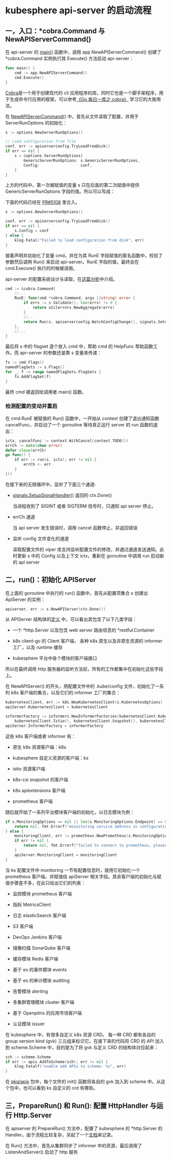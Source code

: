 # kubesphere api-server 的启动流程

## 一，入口：*cobra.Command 与 NewAPIServerCommand()

在 api-server 的 [main()](../cmd/ks-apiserver/apiserver.go) 函数中，调用 app.NewAPIServerCommand() 创建了 *cobra.Command 实例执行其 Execute() 方法启动 api-server：

```go
func main() {
	cmd := app.NewAPIServerCommand()
	cmd.Execute()
}
```

[Cobra](https://github.com/spf13/cobra)是一个用于创建现代的 cli 应用程序的库。同时它也是一个脚手架程序，用于生成命令行应用的框架。可以参考[《Go 每日一库之 cobra》](https://darjun.github.io/2020/01/17/godailylib/cobra/) 学习它的大致用法。

在 [NewAPIServerCommand()](../cmd/ks-apiserver/app/server.go) 中，首先从文件读取了配置，并用于 ServerRunOptions 的初始化：

```go
s := options.NewServerRunOptions()

// Load configuration from file
conf, err := apiserverconfig.TryLoadFromDisk()
if err == nil {
	s = &options.ServerRunOptions{
		GenericServerRunOptions: s.GenericServerRunOptions,
		Config:                  conf,
	}
}
```

上方的代码中，第一次被赋值的变量 s 只在后面的第二次赋值中提供 GenericServerRunOptions 字段的值。所以可以写成：

下面的代码已经在 [PR#5108](https://github.com/kubesphere/kubesphere/pull/5108) 里合入。

```go
s := options.NewServerRunOptions()

conf, err := apiserverconfig.TryLoadFromDisk()
if err == nil {
	s.Config = conf
} else {
	klog.Fatal("Failed to load configuration from disk", err)
}
```

接着声明并初始化了变量 cmd，并在为其 RunE 字段赋值的匿名函数中，校验了参数然后调用 Run() 来启动 api-server。RunE 字段的值，最终会在 cmd.Execure() 执行的时候被调用。

api-server 的配置系统设计与读取，在[这篇分析](./api-server-config.md)中介绍。

```go
cmd := &cobra.Command{
	//...
	RunE: func(cmd *cobra.Command, args []string) error {
		if errs := s.Validate(); len(errs) != 0 {
			return utilerrors.NewAggregate(errs)
		}
		//...
		return Run(s, apiserverconfig.WatchConfigChange(), signals.SetupSignalHandler())
	},
	//...
}
```

最后将 s 中的 flagset 逐个放入 cmd 中，帮助 cmd 的 HelpFunc 帮助函数工作。而 apr-server 的参数还是靠 s 变量来传递：

```go
fs := cmd.Flags()
namedFlagSets := s.Flags()
for _, f := range namedFlagSets.FlagSets {
	fs.AddFlagSet(f)
}
```

最终 cmd 被返回给调用者 main() 函数。

### 检测配置的变动并重启

在 cmd.RunE 被赋值的 Run() 函数中，一开始从 context 创建了退出通知函数 cancelFunc，并启动了一个 goroutine 等待真正运行 server 的 run 函数的退出：

```go
ictx, cancelFunc := context.WithCancel(context.TODO())
errCh := make(chan error)
defer close(errCh)
go func() {
	if err := run(s, ictx); err != nil {
		errCh <- err
	}
}()
```

在接下来的无限循环中，监听了下面三个通道:

- [signals.SetupSignalHandler()](../vendor/sigs.k8s.io/controller-runtime/pkg/manager/signals/signal.go) 返回的 ctx.Done()

  当进程收到了 SIGINT 或者 SIGTERM 信号时，只通知 api server 停止。

- errCh 通道

  当 api server 发生错误时，调用 cancel 函数停止，并返回错误

- 监听 config 文件变化的通道

  读取配置文件的 viper 库支持监听配置文件的修改，并通过通道发送通知。此时更新 s 中的 Config 以及上下文 ictx，重新在 goroutine 中调用 run 启动新的 api server

## 二，run()：初始化 APIServer

在上面的 goroutine 中执行的 run() 函数中，首先从配置项集合 s 创建出 ApiServer 的实例：

```go
apiserver, err := s.NewAPIServer(ctx.Done())
```

从 APIServer 结构体的[定义](../pkg/apiserver/apiserver.go) 中，可以看出其包含了以下几类字段：

- 一个 *http.Server 以及包含 web server 路由信息的 *restful.Container

- k8s client-go 的 Client 客户端， 各种 k8s 原生以及非原生资源的 informer 工厂，以及 runtime 缓存

- kubesphere 平台中各个模块的客户端接口

所以在最终调用 http 服务器的监听方法前，所有的工作都集中在初始化这些字段上。

在 NewAPIServer() 的开头，用配置文件中的 .kube/config 文件，初始化了一系列 k8s 客户端的集合，以及它们的 informer 工厂的集合：

```go
kubernetesClient, err := k8s.NewKubernetesClient(s.KubernetesOptions)
apiServer.KubernetesClient = kubernetesClient

informerFactory := informers.NewInformerFactories(kubernetesClient.Kubernetes(), kubernetesClient.KubeSphere(),
	kubernetesClient.Istio(), kubernetesClient.Snapshot(), kubernetesClient.ApiExtensions(), kubernetesClient.Prometheus())
apiServer.InformerFactory = informerFactory
```

这些 k8s 客户端或者 informer 有：

- 原生 k8s 资源客户端：k8s

- kubesphere 自定义资源的客户端：ks

- istio 资源客户端

- k8s-csi snapshot 的客户端

- k8s apiextensions 客户端

- prometheus 客户端

随后就开始了一系列平台模块客户端的初始化，以日志模块为例：

```go
if s.MonitoringOptions == nil || len(s.MonitoringOptions.Endpoint) == 0 {
	return nil, fmt.Errorf("moinitoring service address in configuration MUST not be empty, please check configmap/kubesphere-config in kubesphere-system namespace")
} else {
	monitoringClient, err := prometheus.NewPrometheus(s.MonitoringOptions)
	if err != nil {
		return nil, fmt.Errorf("failed to connect to prometheus, please check prometheus status, error: %v", err)
	}
	apiServer.MonitoringClient = monitoringClient
}
```

当 ks 配置文件中 monitoring 一节有配置信息时，就用它初始化一个 prometheus 客户端，并赋值给 apiServer 相关字段。其余客户端的初始化与赋值步骤差不多，在此只给出它们的列表：

- 监控模块 prometheus 客户端

- 指标 MetricsClient

- 日志 elasticSearch 客户端

- S3 客户端

- DevOps Jenkins 客户端

- 镜像扫描 SonarQube 客户端

- 缓存模块 Redis 客户端

- 基于 es 的事件模块 events

- 基于 es 的审计模块 auditing

- 告警模块 alerting

- 多集群管理模块 cluster 客户端

- 基于 Openpitrix 的应用市场客户端

- 认证模块 issuer

在 kubesphere 中，有很多自定义 k8s 资源 CRD。 每一种 CRD 都有各自的 group version kind (gvk) 三元组来标识它。在接下来的代码将 CRD 的 API 加入到 scheme.Scheme 中，目的是为了将 gvk 与定义 CRD 的结构体对应起来：

```go
sch := scheme.Scheme
if err := apis.AddToScheme(sch); err != nil {
	klog.Fatalf("unable add APIs to scheme: %v", err)
}
```

在 [pkg/apis](https://github.com/kubesphere/kubesphere/tree/master/pkg/apis) 包中，每个文件的 init() 函数将各自的 gvk 加入到 scheme 中。从这个包中，也可以看到 ks 自定义的 crd 有哪些。


## 三，PrepareRun() 和 Run(): 配置 HttpHandler 与运行 Http.Server

在 apiserver 的 PrepareRun() 方法中，配置了 kubesphere 的 *http.Server 的 Handler。由于流程比较复杂，另起了一个[文档](./api-server-webservice-handler.md)来记录。

在 Run() 方法中，首先从集群同步了 informer 中的资源，最后调用了 ListenAndServer() 启动了 http 服务